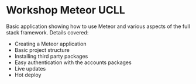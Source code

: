 # Workshop Meteor UCLL
Basic application showing how to use Meteor and various aspects of the full stack framework. Details covered:
- Creating a Meteor application
- Basic project structure
- Installing third party packages
- Easy authentication with the accounts packages
- Live updates
- Hot deploy
